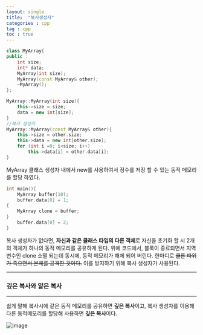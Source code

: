 ```yaml
---
layout: single
title:  "복사생성자"
categories : cpp
tag : cpp
toc : true
---
```


```c++    
class MyArray{
public : 
	int size;
	int* data;
	MyArray(int size);
	MyArray(const MyArray& other);
	~MyArray();
};

MyArray::MyArray(int size){
	this->size = size;
	data = new int[size];
}
//복사 생성자
MyArray::MyArray(const MyArray& other){
	this->size = other.size;
	this->data = new int[other.size];
	for (int i =0; i<size; i++)
		this->data[i] = other.data[i];
}
```

MyArray 클래스 생성자 내에서 new를 사용하여서 정수를 저장 할 수 있는 동적 메모리를 할당 하였다.

```c++
int main(){
	MyArray buffer(10);
	buffer.data[0] = 1;
{
	MyArray clone = buffer;
}
	buffer.data[0] = 2;
}
```

복사 생성자가 없다면, **자신과 같은 클래스 타입의 다른 객체**로 자신을 초기화 할 시 2개의 객체가 하나의 동적 메모리를 공유하게 된다. 위에 코드에서, 블록이 종료되면서 지역 변수인 clone 소멸 되는데 동시에, 동적 메모리가 해체 되어 버린다. 한마디로 ~~클론 따위가 죽으면서 본체를 공격한 것이다.~~ 이를 방지하기 위해 복사 생성자가 사용된다.

-----------

### 깊은 복사와 얕은 복사

-----------------

쉽게 말해 복사시에 같은 동적 메모리를 공유하면 **깊은 복사**이고, 복사 생성자를 이용해 다른 동적메모리를 할당해 사용하면 **깊은 복사**이다.

![image](https://img1.daumcdn.net/thumb/R1280x0/?scode=mtistory2&fname=https%3A%2F%2Fblog.kakaocdn.net%2Fdn%2FBHMmS%2Fbtq7SLCFzf3%2FwDY82NjsXrkUf0vOfocj2k%2Fimg.png)

